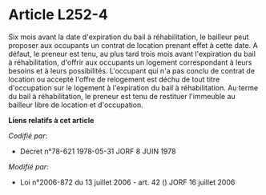 # Article L252-4

Six mois avant la date d'expiration du bail à réhabilitation, le bailleur peut proposer aux occupants un contrat de location
prenant effet à cette date. A défaut, le preneur est tenu, au plus tard trois mois avant l'expiration du bail à
réhabilitation, d'offrir aux occupants un logement correspondant à leurs besoins et à leurs possibilités. L'occupant qui n'a
pas conclu de contrat de location ou accepté l'offre de relogement est déchu de tout titre d'occupation sur le logement à
l'expiration du bail à réhabilitation. Au terme du bail à réhabilitation, le preneur est tenu de restituer l'immeuble au
bailleur libre de location et d'occupation.

**Liens relatifs à cet article**

_Codifié par_:

  - Décret n°78-621 1978-05-31 JORF 8 JUIN 1978

_Modifié par_:

  - Loi n°2006-872 du 13 juillet 2006 - art. 42 () JORF 16 juillet 2006
